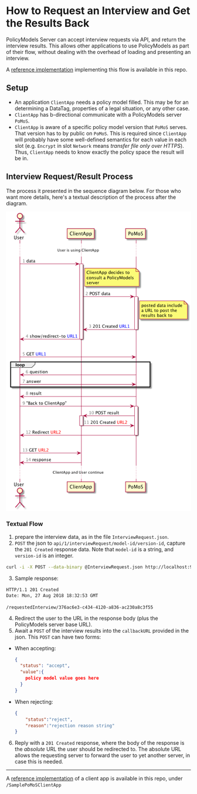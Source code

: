 # How to Request an Interview and Get the Results Back

PolicyModels Server can accept interview requests via API, and return the interview results. This allows other applications to use PolicyModels as part of their flow, without dealing with the overhead of loading and presenting an interview.

A [reference implementation](/SamplePoMoSClient) implementing this flow is available in this repo.

## Setup

* An application `ClientApp` needs a policy model filled. This may be for an determining a DataTag, properties of a legal situation, or any other case.
* `ClientApp` has b-directional communicate with a PolicyModels server `PoMoS`.
* `ClientApp` is aware of a specific policy model version that `PoMoS` serves. That version has to by public on `PoMoS`. This is required since `ClientApp` will probably have some well-defined semantics for each value in each slot (e.g. `Encrypt` in slot `Network` means *transfer file only over HTTPS*). Thus, `ClientApp` needs to know exactly the policy space the result will be in.

## Interview Request/Result Process

The process it presented in the sequence diagram below. For those who want more details, here's a textual description of the process after the diagram.

![Interview Request/Response Process](InterviewRequest.png)


### Textual Flow
1. prepare the interview data, as in the file `InterviewRequest.json`.
2. `POST` the json to `api/1/interviewRequest/model-id/version-id`, capture the `201 Created` response data. Note that `model-id` is a string, and `version-id` is an integer.

  ```bash
  curl -i -X POST --data-binary @InterviewRequest.json http://localhost:9000/api/1/interviewRequest/cats-dogs/1
  ```

3. Sample response:

  ```http
  HTTP/1.1 201 Created
  Date: Mon, 27 Aug 2018 18:32:53 GMT

  /requestedInterview/376ac6e3-c434-4120-a836-ac230a8c3f55
 ```

4. Redirect the user to the URL in the response body (plus the PolicyModels server base URL).
5. Await a `POST` of the interview results into the `callbackURL` provided in the json. This `POST` can have two forms:

  * When accepting:

    ```json
    {
      "status": "accept",
      "value":{
        policy model value goes here
      }
    }
    ```

  * When rejecting:

    ```json
    {
        "status":"reject",
        "reason":"rejection reason string"
    }
    ```
6. Reply with a `201 Created` response, where the body of the response is the *absolute* URL the user should be redirected to. The absolute URL allows the requesting server to forward the user to yet another server, in case this is needed.

---
A [reference implementation](/SamplePoMoSClientApp) of a client app is available in this repo, under `/SamplePoMoSClientApp`
